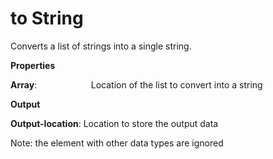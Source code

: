 # to String

Converts a list of strings into a single string.

 **Properties**
 

**Array**:                      Location of the list to convert into a string

 **Output**
 

**Output-location**: Location to store the output data

Note: the element with other data types are ignored